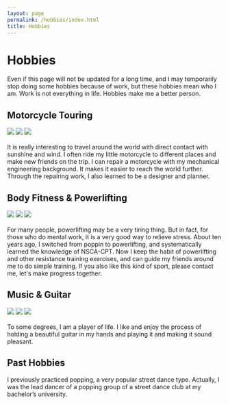 ```yaml
---
layout: page
permalink: /hobbies/index.html
title: Hobbies
---
```


# Hobbies

Even if this page will not be updated for a long time, and I may temporarily stop doing some hobbies because of work, but these hobbies mean who I am. Work is not everything in life. Hobbies make me a better person.

## Motorcycle Touring

<div class="third">
<img src="/images/touring1.jpg">
<img src="/images/touring2.jpg">
<img src="/images/touring3.jpg">
</div>
<br>It is really interesting to travel around the world with direct contact with sunshine and wind. I often ride my little motorcycle to different places and make new friends on the trip. I can repair a motorcycle with my mechanical engineering background. It makes it easier to reach the world further. Through the repairing work, I also learned to be a designer and planner.



## Body Fitness & Powerlifting

<div class="third">
<img src="/images/powerlift1.jpg">
<img src="/images/powerlift2.jpg">
<img src="/images/powerlift3.png">
</div>
<br>For many people, powerlifting may be a very tiring thing. But in fact, for those who do mental work, it is a very good way to relieve stress. About ten years ago, I switched from poppin to powerlifting, and systematically learned the knowledge of NSCA-CPT. Now I keep the habit of powerlifting and other resistance training exercises, and can guide my friends around me to do simple training. If you also like this kind of sport, please contact me, let's make progress together.

## Music & Guitar

<div class="third">
<img src="/images/lgwguitar1.jpg">
<img src="/images/lgwguitar2.jpg">
<img src="/images/lgwguitar3.jpg">
</div>
<br>To some degrees, I am a player of life. I like and enjoy the process of holding a beautiful guitar in my hands and playing it and making it sound pleasant.


## Past Hobbies

I previously practiced popping, a very popular street dance type. Actually, I was the lead dancer of a popping group of a street dance club at my bachelor’s university.

